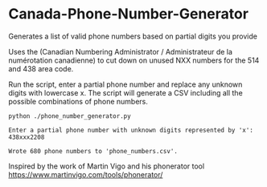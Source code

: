 # Canada-Phone-Number-Generator
Generates a list of valid phone numbers based on partial digits you provide

Uses the (Canadian Numbering Administrator / Administrateur de la numérotation canadienne) to cut down on unused NXX numbers for the 514 and 438 area code.

Run the script, enter a partial phone number and replace any unknown digits with lowercase x. The script will generate a CSV including all the possible combinations of phone numbers.

```
python ./phone_number_generator.py

Enter a partial phone number with unknown digits represented by 'x': 438xxx2208

Wrote 680 phone numbers to 'phone_numbers.csv'.
```


Inspired by the work of Martin Vigo and his phonerator tool https://www.martinvigo.com/tools/phonerator/
